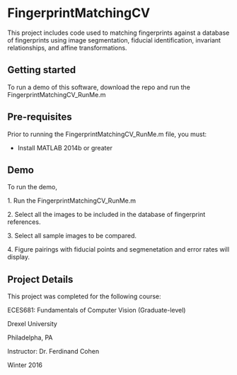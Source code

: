 # FingerprintMatchingCV
This project includes code used to matching fingerprints against a database of fingerprints using image segmentation, fiducial identification, invariant relationships, and affine transformations.

## Getting started

To run a demo of this software, download the repo and run the FingerprintMatchingCV_RunMe.m

## Pre-requisites

Prior to running the FingerprintMatchingCV_RunMe.m file, you must: 
- Install MATLAB 2014b or greater

## Demo

To run the demo,
<p>1. Run the FingerprintMatchingCV_RunMe.m</p>
<p>2. Select all the images to be included in the database of fingerprint references.</p>
<p>3. Select all sample images to be compared.</p>
<p>4. Figure pairings with fiducial points and segmenetation and error rates will display.</p>

## Project Details

<p>This project was completed for the following course:</p>
<p></p>
  <p>ECES681: Fundamentals of Computer Vision (Graduate-level)</p>
  <p>Drexel University</p>
  <p>Philadelpha, PA</p>
  <p>Instructor: Dr. Ferdinand Cohen</p>
  <p>Winter 2016</p>

